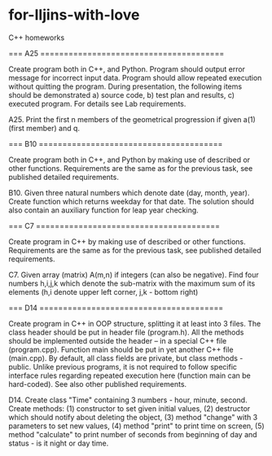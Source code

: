 # for-Iljins-with-love
C++ homeworks

===  A25  =======================================

Create program both in C++, and Python. Program should output error message for incorrect input data. Program should allow repeated execution without quitting the program. During presentation, the following items should be demonstrated
  a) source code,
  b) test plan and results,
  c) executed program.
For details see Lab requirements.

A25. Print the first n members of the geometrical progression if given a(1) (first member) and q.

===  B10  =======================================

Create program both in C++, and Python by making use of described or other functions. Requirements are the same as for the previous task, see published detailed requirements.

B10. Given three natural numbers which denote date (day, month, year). Create function which returns weekday for that date. The solution should also contain an auxiliary function for leap year checking.

===  C7  =======================================

Create program in C++ by making use of described or other functions. Requirements are the same as for the previous task, see published detailed requirements.

C7. Given array (matrix) A(m,n) if integers (can also be negative). Find four numbers h,i,j,k which denote the sub-matrix with the maximum sum of its elements (h,i denote upper left corner, j,k - bottom right)

===  D14  =======================================

Create program in C++ in OOP structure, splitting it at least into 3 files. The class header should be put in header file (program.h). All the methods should be implemented outside the header – in a special C++ file (program.cpp). Function main should be put in yet another C++ file (main.cpp). By default, all class fields are private, but class methods - public. Unlike previous programs, it is not required to follow specific interface rules regarding repeated execution here (function main can be hard-coded). See also other published requirements.

D14. Create class "Time" containing 3 numbers - hour, minute, second. Create methods: (1) constructor to set given initial values, (2) destructor which should notify about deleting the object, (3) method "change" with 3 parameters to set new values, (4) method "print" to print time on screen, (5) method "calculate" to print number of seconds from beginning of day and status - is it night or day time.
